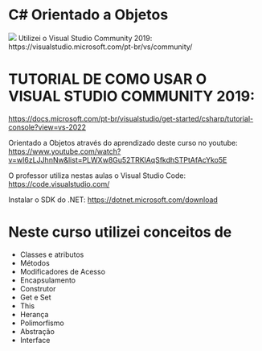 # C# Orientado a Objetos
<img src="https://www.devmedia.com.br/arquivos/Artigos/29539/CSharp-Oo.jpg">
Utilizei o Visual Studio Community 2019:
https://visualstudio.microsoft.com/pt-br/vs/community/

# TUTORIAL DE COMO USAR O VISUAL STUDIO COMMUNITY 2019:
https://docs.microsoft.com/pt-br/visualstudio/get-started/csharp/tutorial-console?view=vs-2022

Orientado a Objetos através do aprendizado deste curso no youtube:
https://www.youtube.com/watch?v=wI6zLJJhnNw&list=PLWXw8Gu52TRKlAqSfkdhSTPtAfAcYko5E

O professor utiliza nestas aulas o Visual Studio Code:
https://code.visualstudio.com/

Instalar o SDK do .NET:
https://dotnet.microsoft.com/download

# Neste curso utilizei conceitos de
  * Classes e atributos
  * Métodos
  * Modificadores de Acesso
  * Encapsulamento
  * Construtor
  * Get e Set
  * This
  * Herança
  * Polimorfismo
  * Abstração
  * Interface
